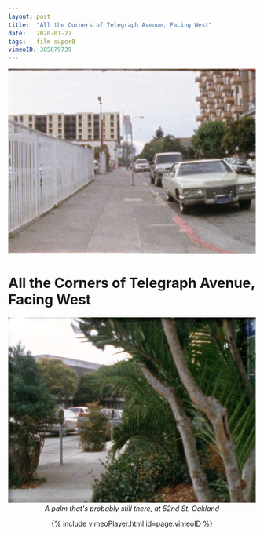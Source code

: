 ```yaml
---
layout: post
title:  "All the Corners of Telegraph Avenue, Facing West"
date:   2020-01-27
tags: 	film super8
vimeoID: 385679739
---
```


![telegraph avenue at about 29th st](/images/2020-01-27-telegraph/telegraph_01.jpg)

# All the Corners of Telegraph Avenue, Facing West


<p style="text-align:center">
	<img src="/images/2020-01-27-telegraph/telegraph_09.jpg" alt="telegraph at 52nd street" style="max-height:400px; "/><br>
	<i>A palm that's probably still there, at 52nd St. Oakland</i>
</p>

<p style="text-align:center">
	{% include vimeoPlayer.html id=page.vimeoID %}<br>
</p>

